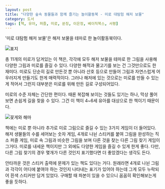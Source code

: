 ```yaml
---
layout: post
title: "다양한 숲속 동물들과 함께 즐기는 놀이활동북 - 미로 대탐험 해저 보물"
category: 도서
tags: [책, 유아, 퍼즐, 미로, 쑨징, 이은정, 베이직북스, 서평]
---
```


'미로 대탐험 해저 보물'은
해저 보물을 테마로 한 놀이활동북이다.

![표지](https://lh3.googleusercontent.com/DsBTtAlIyKQa_nN_CyExTZypa0SbhisRGUt3W9tLWF5lHVqSMM1191fa-MhOP8J1XA7PUOKzuWgaYw=s480)

총 11개의 미로가 담겨있는 이 책은,
각각에 모두 해저 보물을 테마로 한 그림을 사용해 다양한 그림과 미로를 즐길 수 있다.
다양한 해적과 물고기를 보는 건 그것만으로도 한 재미다.
미로도 단순히 길로 만든것 뿐 아니라 산호 등으로 만들어 그림과 자연스럽게 어우러지게 만들기도 한게 매력적이다.
그러나 해저에 있는 것으로는 미로를 만들 수 있는게 적어서 그런지
대부분은 미로를 위해 만든 길로 구성되어있다.

미로의 수준 자체는 간단한 편이다.
때론 복잡해 보이는 것들도 있기는 하나,
막상 풀어보면 손쉽게 길을 찾을 수 있다.
그건 이 책이 4~6세 유아를 대상으로 한 책이기 때문이다.

![꽃게와 해마](https://lh3.googleusercontent.com/wyag0QeC19JuWCsdejIxR9Q7m0zaCYfMMl39bcJAOaID621E6JHp0w0-rlGD5iIbuJGQoppnFrOWjw=s480)

책에는 미로 뿐 아니라 추가로 미로 그림으로 즐길 수 있는 3가지 게임이 더 들어있다.
해저 생물들의 수를 세어보는 숫자 게임,
4개로 나뉜 스티커를 붙여 그림을 완성하는 직소 퍼즐 게임,
미로 속 그림과 비슷한 그림을 보며 다른 것을 찾는 다른 그림 찾기 게임이 그거다.
미로를 내세운 책이지만 그 외에도 다양한 게임을 즐길 수 있게 한게 좋다.
다만, 다른 그림 찾기의 경우 몇개가 다른 것인지 표기했다면 더 좋았겠다는 생각도 든다.

안타까운 것은 스티커 출력에 문제가 있는 책도 있다는 거다.
원래라면 4개로 나뉜 그림과 각각이 어디에 붙여야 하는 것인지 나타내는 표기가 있어야 하는데
그게 모두 누락되어 흰색 스티커만 담겨 있었다.
구매할 때 파본이 있을 수 있으니 꼼꼼히 확인해보는게 좋을 듯하다.
